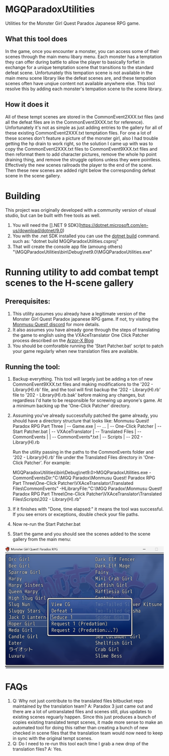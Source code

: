# MGQParadoxUtilities
 Utilities for the Monster Girl Quest Paradox Japanese RPG game.

## What this tool does
In the game, once you encounter a monster, you can access some of their scenes through the main menu libary menu. Each monster has a temptation they can offer during battle to allow the player to basically forfiet in exchange for a unique temptation scene that transitions to the standard defeat scene. Unfortunately this tempation scene is not available in the main menu scene library like the defeat scenes are, and these tempation scenes often have unqiue content not available anywhere else. 
This tool resolve this by adding each monster's tempation scene to the scene library.

## How it does it
All of these tempt scenes are stored in the CommonEvent2XXX.txt files (and all the defeat files are in the CommonEvent3XXX.txt for reference). Unfortunately it's not as simple as just adding entries to the gallery for all of these existing CommonEvent2XXX.txt temptation files. For one a lot of these scenes don't feature a picture of the monster girl, also I had trouble getting the hp drain to work right, so the solution I came up with was to copy the CommonEvent2XXX.txt files to CommonEvent9XXX.txt files and then reformat them to add character pictures, remove the whole hp point draining thing, and remove the struggle options unless they were pointless. Effectively the new scenes railroads the player to the end of the scene. Then these new scenes are added right below the corresponding defeat scene in the scene gallery.

# Building
This project was originally developed with a community version of visual studio, but can be built with free tools as well.
1. You will need the [].NET 9 SDK](https://dotnet.microsoft.com/en-us/download/dotnet/9.0)
2. You with the .net SDK installed you can use the [dotnet build](https://learn.microsoft.com/en-us/dotnet/core/tools/dotnet-build) command.
   such as: "dotnet build MGQParadoxUtilities.csproj"
3. That will create the console app file (amoung others) "\MGQParadoxUtilities\bin\Debug\net9.0\MGQParadoxUtilities.exe"

# Running utility to add combat tempt scenes to the H-scene gallery
## Prerequisites:
1. This utility assumes you already have a legitimate version of the Monster Girl Quest Paradox japanese RPG game. If not, try visiting the [Monmusu Quest! discord](https://discord.gg/bUjWbgEN) for more details.
2. It also assumes you have already gone through the steps of translating the game to english using the VXAceTranslator One Click Patcher process described on the [Arzor-X Blog](https://arzorx.wordpress.com/)
3. You should be comforatble running the 'Start Patcher.bat' script to patch your game regularly when new translation files are available.

## Running the tool:
1. Backup everything. This tool will largely just be adding a ton of new CommonEvent9XXX.txt files and making modifications to the '202 - Library(H).rb' file, and the tool will first backup the '202 - Library(H).rb' file to '202 - Library(H).rb.bak' before making any changes, but regardless I'd hate to be responsible for screwing up anyone's game. At a minimum backing up the 'One-Click Patcher' directory.
2. Assuming you've already successfully patched the game already, you should have a directory structure that looks like:
   Monmusu Quest! Paradox RPG Part Three
   | -- Game.exe
   | -- ...
   | -- One-Click Patcher
        | -- Start Patcher.bat
        | -- VXAceTranslator
             | -- Translated Files
                  | -- CommonEvents
                  |    | -- CommonEvents*.txt
                  | -- Scripts
                       | -- 202 - Library(H).rb

   Run the utility passing in the paths to the CommonEvents folder and '202 - Library(H).rb' file under the Translated Files directory in 'One-Click Patcher'. For example:
   
   MGQParadoxUtilities\bin\Debug\net9.0>MGQParadoxUtilities.exe -CommonEventsDir:"C:\MGQ Paradox\Monmusu Quest! Paradox RPG Part Three\One-Click Patcher\VXAceTranslator\Translated Files\CommonEvents" -HLibraryFile:"C:\MGQ Paradox\Monmusu Quest! Paradox RPG Part Three\One-Click Patcher\VXAceTranslator\Translated Files\Scripts\202 - Library(H).rb"

3. If it finishes with "Done, time elapsed:" it means the tool was successful.
   If you see errors or exceptions, double check your file paths.

4. Now re-run the Start Patcher.bat
5. Start the game and you should see the scenes added to the scene gallery from the main menu:

![image](./Docs/images/MGQ_HScene_Library_Screenshot.png)

# FAQs
1. Q: Why not just contribute to the translated files bitbucket repo maintained by the translation team?
   A: Paradox 3 just came out and there are a lot of untranslated files and scenes still, plus updates to existing scenes reguarly happen. Since this just produces a bunch of copies existing translated tempt scenes, it made more sense to make an automated tool for doing this rather than creating a bunch of new checked in scene files that the translation team would now need to keep in sync with the original tempt scenes.
2. Q: Do I need to re-run this tool each time I grab a new drop of the translation files?
   A: Yes.

